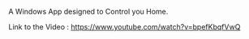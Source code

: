 A Windows App designed to Control you Home.

Link to the Video :
https://www.youtube.com/watch?v=bpefKbqfVwQ
